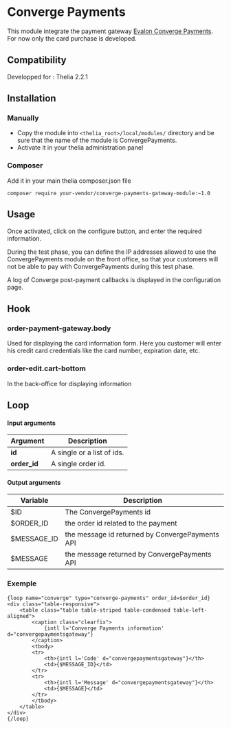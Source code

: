 # Converge Payments

This module integrate the payment gateway [Evalon Converge Payments](https://www.elavon.com/). For now only the card purchase is developed.

## Compatibility
Developped for : Thelia 2.2.1

## Installation

### Manually

* Copy the module into ```<thelia_root>/local/modules/``` directory and be sure that the name of the module is ConvergePayments.
* Activate it in your thelia administration panel

### Composer

Add it in your main thelia composer.json file

```
composer require your-vendor/converge-payments-gateway-module:~1.0
```

## Usage

Once activated, click on the configure button, and enter the required information.

During the test phase, you can define the IP addresses allowed to use the ConvergePayments module on the front office, so that your customers will not be able to pay with ConvergePayments during this test phase.

A log of Converge post-payment callbacks is displayed in the configuration page.

## Hook

### order-payment-gateway.body

Used for displaying the card information form. Here you customer will enter his credit card credentials like the card number, expiration date, etc.

### order-edit.cart-bottom

In the back-office for displaying information

## Loop

#### Input arguments

|Argument |Description |
|---      |--- |
|**id**   | A single or a list of ids. |
|**order_id** | A single order id. |

#### Output arguments

|Variable       |Description |
|---            |--- |
|$ID            | The ConvergePayments id |
|$ORDER_ID      | the order id related to the payment |
|$MESSAGE_ID    | the message id returned by ConvergePayments API |
|$MESSAGE       | the message returned by ConvergePayments API |

### Exemple

    {loop name="converge" type="converge-payments" order_id=$order_id}
    <div class="table-responsive">
        <table class="table table-striped table-condensed table-left-aligned">
            <caption class="clearfix">
                {intl l='Converge Payments information' d="convergepaymentsgateway"}
            </caption>
            <tbody>
            <tr>
                <th>{intl l='Code' d="convergepaymentsgateway"}</th>
                <td>{$MESSAGE_ID}</td>
            </tr>
            <tr>
                <th>{intl l='Message' d="convergepaymentsgateway"}</th>
                <td>{$MESSAGE}</td>
            </tr>
            </tbody>
        </table>
    </div>
    {/loop}


